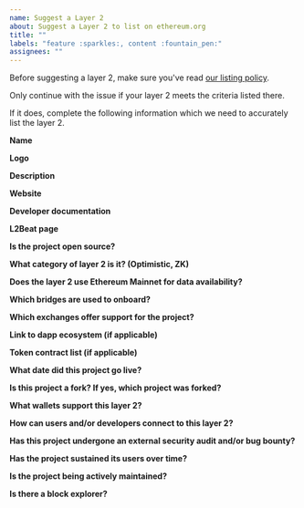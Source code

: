 ```yaml
---
name: Suggest a Layer 2
about: Suggest a Layer 2 to list on ethereum.org
title: ""
labels: "feature :sparkles:, content :fountain_pen:"
assignees: ""
---
```


Before suggesting a layer 2, make sure you've read [our listing policy](/contributing/adding-layer-2s/).

Only continue with the issue if your layer 2 meets the criteria listed there.

If it does, complete the following information which we need to accurately list the layer 2.

**Name**

<!-- Please provide the official name of the layer 2-->

**Logo**

<!-- Please provide an SVG or hi-res transparent PNG -->

**Description**

<!-- Please provide a 1-2 sentence (240 character max) of the layer 2. -->

**Website**

<!-- Please provide a URL to the website for the layer 2 -->

**Developer documentation**

<!-- Please provide a URL to developer docs for the layer 2 -->

**L2Beat page**

<!-- Please provide the link to the layer 2s page on L2BEAT-->

**Is the project open source?**

<!-- If yes, please provide a link to the repository -->

**What category of layer 2 is it? (Optimistic, ZK)**

<!-- Please provide some information on what kind of layer 2 this is -->

**Does the layer 2 use Ethereum Mainnet for data availability?**

<!-- Please provide proof thats the layer 2 uses Ethereum for data availability -->

**Which bridges are used to onboard?**

<!-- Please provide some information on how to bridge assets onto this layer 2 -->

**Which exchanges offer support for the project?**

<!-- If there is exchange support for deposits/withdrawals, please provide information for this -->

**Link to dapp ecosystem (if applicable)**

<!-- Please provide a link to the dapp ecosystem. (ex: https://portal.arbitrum.one/, https://www.optimism.io/apps/all) -->

**Token contract list (if applicable)**

<!-- Since assets will have a new address on layer 2, if there is a token list resource available please share  -->

**What date did this project go live?**

<!-- Please provide proof to substantiate this date -->

**Is this project a fork? If yes, which project was forked?**

<!-- Please provide information about if this project is a fork -->

**What wallets support this layer 2?**

<!-- Please list wallets that support this network -->

**How can users and/or developers connect to this layer 2?**

<!-- What is the public RPC information for the network? (RPC URL, Chain ID, Currency Symbol) -->

**Has this project undergone an external security audit and/or bug bounty?**

<!-- Please provide a link to a report or repo for any audits or bug bounties. If you haven't been audited but think your layer 2 should be listed anyway, explain here. -->

**Has the project sustained its users over time?**

<!-- Please provide supporting information such as TVL history, transaction statistics, and whether it is used by known companies or projects. -->

**Is the project being actively maintained?**

<!-- Is there an active team developing the project? -->

**Is there a block explorer?**

<!-- Are there block explorers for the network? Please share URLs. -->
